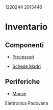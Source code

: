 1220244 2013446

# Inventario
## Componenti
- [Processori](./componenti/processori.md) 

- [Schede Madri](./componenti/schede_madri.md)

## Periferiche
- [Mouse](./periferiche/mouse.md)

Elettronica Padovana